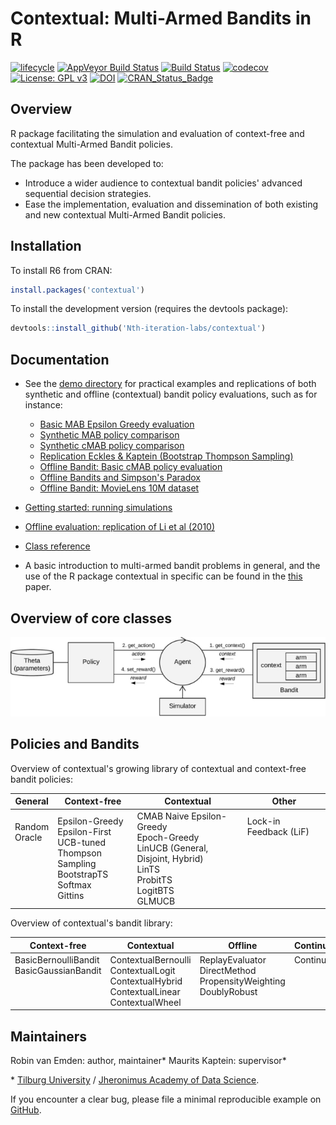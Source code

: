 Contextual: Multi-Armed Bandits in R
====================================

[![lifecycle](https://img.shields.io/badge/lifecycle-maturing-blue.svg?style=flat)](https://tidyverse.org/lifecycle/#maturing) [![AppVeyor Build Status](https://ci.appveyor.com/api/projects/status/github/Nth-iteration-labs/contextual?branch=master&svg=true)](https://ci.appveyor.com/project/robinvanemden/contextual) [![Build Status](https://travis-ci.org/Nth-iteration-labs/contextual.svg?branch=master)](https://travis-ci.org/Nth-iteration-labs/contextual) [![codecov](https://codecov.io/gh/Nth-iteration-labs/contextual/branch/master/graph/badge.svg)](https://codecov.io/gh/Nth-iteration-labs/contextual)[![License: GPL v3](https://img.shields.io/badge/License-GPL%20v3-green.svg)](https://www.gnu.org/licenses/gpl-3.0) [![DOI](https://zenodo.org/badge/114037654.svg)](https://zenodo.org/badge/latestdoi/114037654) [![CRAN\_Status\_Badge](https://www.r-pkg.org/badges/version/contextual)](https://cran.r-project.org/package=contextual) 

<!--
* [AppVeyor: passing](https://ci.appveyor.com/project/robinvanemden/contextual)
* [Travis CI: passing](https://travis-ci.org/Nth-iteration-labs/contextual)
* [Codecov: 96% coverage](https://codecov.io/gh/Nth-iteration-labs/contextual)
-->

Overview
--------

R package facilitating the simulation and evaluation of context-free and contextual Multi-Armed Bandit policies.

The package has been developed to:

* Introduce a wider audience to contextual bandit policies' advanced sequential decision strategies.
* Ease the implementation, evaluation and dissemination of both existing and new contextual Multi-Armed Bandit policies. 

Installation
------------

To install R6 from CRAN:

```R
install.packages('contextual')
```

To install the development version (requires the devtools package):

```R
devtools::install_github('Nth-iteration-labs/contextual')
```

Documentation
-------------

* See the [demo directory](https://github.com/Nth-iteration-labs/contextual/tree/master/demo) for practical examples and replications of both synthetic and offline (contextual) bandit policy evaluations, such as for instance:
  * [Basic MAB Epsilon Greedy evaluation](https://nth-iteration-labs.github.io/contextual/articles/epsilongreedy.html)
  * [Synthetic MAB policy comparison](https://nth-iteration-labs.github.io/contextual/articles/mabs.html)
  * [Synthetic cMAB policy comparison](https://nth-iteration-labs.github.io/contextual/articles/cmabs.html)
  * [Replication Eckles & Kaptein (Bootstrap Thompson Sampling)](https://nth-iteration-labs.github.io/contextual/articles/eckles_kaptein.html)
  * [Offline Bandit: Basic cMAB policy evaluation](https://nth-iteration-labs.github.io/contextual/articles/cmabsoffline.html)
  * [Offline Bandits and Simpson's Paradox](https://nth-iteration-labs.github.io/contextual/articles/simpsons.html)
  * [Offline Bandit: MovieLens 10M dataset](https://nth-iteration-labs.github.io/contextual/articles/ml10m.html)
  
* [Getting started: running simulations](https://nth-iteration-labs.github.io/contextual/articles/introduction.html)
* [Offline evaluation: replication of Li et al (2010)](https://nth-iteration-labs.github.io/contextual/articles/replication.html)
* [Class reference](https://nth-iteration-labs.github.io/contextual/reference/index.html)
* A basic introduction to multi-armed bandit problems in general, and the use of the R package contextual in specific can be found in the [this](https://arxiv.org/abs/1811.01926) paper.

<!---
* [Blog at Pavlov](https://pavlov.tech/category/contextual/)
-->

Overview of core classes
------------------------


![](man/figures/cmab_all_medium.jpg)

Policies and Bandits
--------------------

Overview of contextual's growing library of contextual and context-free bandit policies:

| General | Context-free | Contextual | Other |
|---------------|-------------------------------------------------------------------------------------------|-------------------------------------------------------------------------------|------------------------------|
| Random<br>  Oracle<br> <br> <br> <br> <br><br>   | Epsilon-Greedy<br>  Epsilon-First<br>  UCB-tuned<br>   Thompson Sampling<br>   BootstrapTS<br>   Softmax<br>   Gittins | CMAB Naive Epsilon-Greedy <br> Epoch-Greedy<br>   LinUCB (General, Disjoint, Hybrid)<br>    LinTS<br> ProbitTS<br> LogitBTS<br>GLMUCB<br>    | Lock-in Feedback (LiF)  <br> <br> <br> <br> <br><br> <br>  |

Overview of contextual's bandit library:

| Context-free  | Contextual | Offline | Continuous |
|------------------------------------------|---------------------------------------------------------------------------------------|------------------------------------------------------------|------------|
| BasicBernoulliBandit<br>  BasicGaussianBandit<br><br> <br> <br>    | ContextualBernoulli<br>  ContextualLogit<br>  ContextualHybrid<br>  ContextualLinear<br>  ContextualWheel | ReplayEvaluator<br>  DirectMethod <br>PropensityWeighting<br>   DoublyRobust<br> <br>   | Continuum <br> <br> <br> <br> <br> |


Maintainers
-----------

Robin van Emden: author, maintainer*
Maurits Kaptein: supervisor*

\* [Tilburg University](https://www.tilburguniversity.edu/) / [Jheronimus Academy of Data Science](https://www.jads.nl/research.html).

If you encounter a clear bug, please file a minimal reproducible example on [GitHub](https://github.com/Nth-iteration-labs/contextual/issues).
